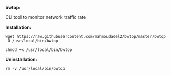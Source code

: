 **bwtop:**

CLI tool to monitor network traffic rate

**Installation:**

`wget https://raw.githubusercontent.com/mahmoudadel2/bwtop/master/bwtop -O /usr/local/bin/bwtop`

`chmod +x /usr/local/bin/bwtop`

**Uninstallation:**

`rm -v /usr/local/bin/bwtop`
